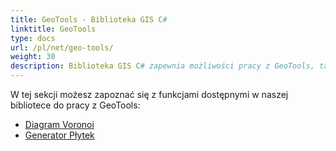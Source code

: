 ```yaml
---
title: GeoTools - Biblioteka GIS C#
linktitle: GeoTools
type: docs
url: /pl/net/geo-tools/
weight: 30
description: Biblioteka GIS C# zapewnia możliwości pracy z GeoTools, takie jak na przykład Diagram Voronoi i generowanie płytek.
---
```


W tej sekcji możesz zapoznać się z funkcjami dostępnymi w naszej bibliotece do pracy z GeoTools:

- [Diagram Voronoi](/gis/pl/net/geo-tools/voronoi-diagram/)
- [Generator Płytek](/gis/pl/net/geo-tools/generator-of-tiles/)
